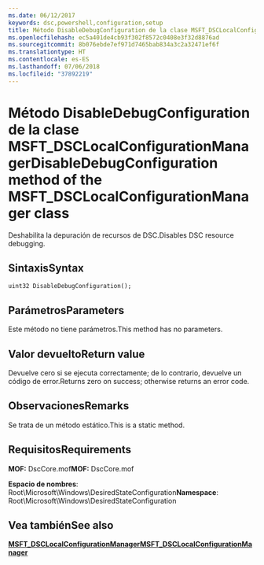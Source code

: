 ```yaml
---
ms.date: 06/12/2017
keywords: dsc,powershell,configuration,setup
title: Método DisableDebugConfiguration de la clase MSFT_DSCLocalConfigurationManager
ms.openlocfilehash: ec5a401de4cb93f302f8572c0408e3f32d8876ad
ms.sourcegitcommit: 8b076ebde7ef971d7465bab834a3c2a32471ef6f
ms.translationtype: HT
ms.contentlocale: es-ES
ms.lasthandoff: 07/06/2018
ms.locfileid: "37892219"
---
```

# <a name="disabledebugconfiguration-method-of-the-msftdsclocalconfigurationmanager-class"></a><span data-ttu-id="eb7fe-103">Método DisableDebugConfiguration de la clase MSFT_DSCLocalConfigurationManager</span><span class="sxs-lookup"><span data-stu-id="eb7fe-103">DisableDebugConfiguration method of the MSFT_DSCLocalConfigurationManager class</span></span>

<span data-ttu-id="eb7fe-104">Deshabilita la depuración de recursos de DSC.</span><span class="sxs-lookup"><span data-stu-id="eb7fe-104">Disables DSC resource debugging.</span></span>

## <a name="syntax"></a><span data-ttu-id="eb7fe-105">Sintaxis</span><span class="sxs-lookup"><span data-stu-id="eb7fe-105">Syntax</span></span>

```mof
uint32 DisableDebugConfiguration();
```

## <a name="parameters"></a><span data-ttu-id="eb7fe-106">Parámetros</span><span class="sxs-lookup"><span data-stu-id="eb7fe-106">Parameters</span></span>

<span data-ttu-id="eb7fe-107">Este método no tiene parámetros.</span><span class="sxs-lookup"><span data-stu-id="eb7fe-107">This method has no parameters.</span></span>

## <a name="return-value"></a><span data-ttu-id="eb7fe-108">Valor devuelto</span><span class="sxs-lookup"><span data-stu-id="eb7fe-108">Return value</span></span>

<span data-ttu-id="eb7fe-109">Devuelve cero si se ejecuta correctamente; de lo contrario, devuelve un código de error.</span><span class="sxs-lookup"><span data-stu-id="eb7fe-109">Returns zero on success; otherwise returns an error code.</span></span>

## <a name="remarks"></a><span data-ttu-id="eb7fe-110">Observaciones</span><span class="sxs-lookup"><span data-stu-id="eb7fe-110">Remarks</span></span>

<span data-ttu-id="eb7fe-111">Se trata de un método estático.</span><span class="sxs-lookup"><span data-stu-id="eb7fe-111">This is a static method.</span></span>

## <a name="requirements"></a><span data-ttu-id="eb7fe-112">Requisitos</span><span class="sxs-lookup"><span data-stu-id="eb7fe-112">Requirements</span></span>

<span data-ttu-id="eb7fe-113">**MOF:** DscCore.mof</span><span class="sxs-lookup"><span data-stu-id="eb7fe-113">**MOF:** DscCore.mof</span></span>

<span data-ttu-id="eb7fe-114">**Espacio de nombres**: Root\Microsoft\Windows\DesiredStateConfiguration</span><span class="sxs-lookup"><span data-stu-id="eb7fe-114">**Namespace**: Root\Microsoft\Windows\DesiredStateConfiguration</span></span>

## <a name="see-also"></a><span data-ttu-id="eb7fe-115">Vea también</span><span class="sxs-lookup"><span data-stu-id="eb7fe-115">See also</span></span>

[<span data-ttu-id="eb7fe-116">**MSFT_DSCLocalConfigurationManager**</span><span class="sxs-lookup"><span data-stu-id="eb7fe-116">**MSFT_DSCLocalConfigurationManager**</span></span>](msft-dsclocalconfigurationmanager.md)